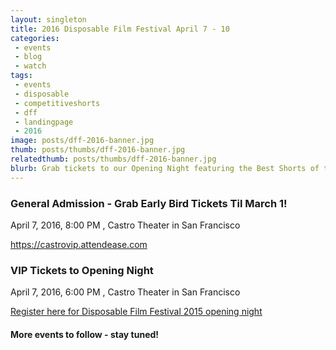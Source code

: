 ```yaml
---
layout: singleton
title: 2016 Disposable Film Festival April 7 - 10
categories:
 - events
 - blog
 - watch
tags:
 - events
 - disposable
 - competitiveshorts
 - dff
 - landingpage
 - 2016
image: posts/dff-2016-banner.jpg
thumb: posts/thumbs/dff-2016-banner.jpg
relatedthumb: posts/thumbs/dff-2016-banner.jpg
blurb: Grab tickets to our Opening Night featuring the Best Shorts of the Year, our weekend workshop, and more!
---
```


### General Admission - Grab Early Bird Tickets Til March 1! 

April 7, 2016, 8:00 PM , Castro Theater in San Francisco

<a href="https://castrogeneraladmission.attendease.com/" target="_blank">https://castrovip.attendease.com</a>

### VIP Tickets to Opening Night 

April 7, 2016, 6:00 PM , Castro Theater in San Francisco

<a href="https://castrovip.attendease.com/" target="_blank">Register here for Disposable Film Festival 2015 opening night</a>

#### More events to follow - stay tuned!